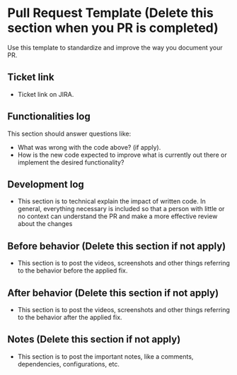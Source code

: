# Pull Request Template (Delete this section when you PR is completed)

Use this template to standardize and improve the way you document your PR.

## Ticket link

- Ticket link on JIRA.

## Functionalities log

This section should answer questions like: 
- What was wrong with the code above? (if apply). 
- How is the new code expected to improve what is currently out there or implement the desired functionality?

## Development log

- This section is to technical explain the impact of written code. In general, everything necessary is included so that a person with little or no context can understand the PR and make a more effective review about the changes

## Before behavior (Delete this section if not apply)

- This section is to post the videos, screenshots and other things referring to the behavior before the applied fix.

## After behavior (Delete this section if not apply)

- This section is to post the videos, screenshots and other things referring to the behavior after the applied fix.

## Notes (Delete this section if not apply)

- This section is to post the important notes, like a comments, dependencies, configurations, etc.